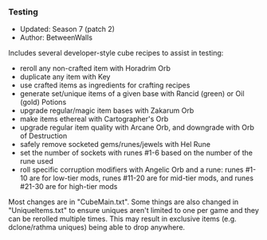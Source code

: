 ### Testing

* Updated: Season 7 (patch 2)
* Author: BetweenWalls

Includes several developer-style cube recipes to assist in testing:
  * reroll any non-crafted item with Horadrim Orb
  * duplicate any item with Key
  * use crafted items as ingredients for crafting recipes
  * generate set/unique items of a given base with Rancid (green) or Oil (gold) Potions
  * upgrade regular/magic item bases with Zakarum Orb
  * make items ethereal with Cartographer's Orb
  * upgrade regular item quality with Arcane Orb, and downgrade with Orb of Destruction
  * safely remove socketed gems/runes/jewels with Hel Rune
  * set the number of sockets with runes #1-6 based on the number of the rune used
  * roll specific corruption modifiers with Angelic Orb and a rune: runes #1-10 are for low-tier mods, runes #11-20 are for mid-tier mods, and runes #21-30 are for high-tier mods

Most changes are in "CubeMain.txt". Some things are also changed in "UniqueItems.txt" to ensure uniques aren't limited to one per game and they can be rerolled multiple times. This may result in exclusive items (e.g. dclone/rathma uniques) being able to drop anywhere.